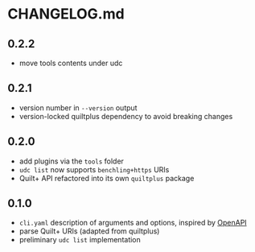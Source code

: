 # CHANGELOG.md

## 0.2.2

- move tools contents under udc

## 0.2.1

- version number in `--version` output
- version-locked quiltplus dependency to avoid breaking changes

## 0.2.0

- add plugins via the `tools` folder
- `udc list` now supports `benchling+https` URIs
- Quilt+ API refactored into its own `quiltplus` package

## 0.1.0

- `cli.yaml` description of arguments and options, inspired by [OpenAPI](https://swagger.io/docs/specification/data-models/data-types/)
- parse Quilt+ URIs (adapted from quiltplus)
- preliminary `udc list` implementation
